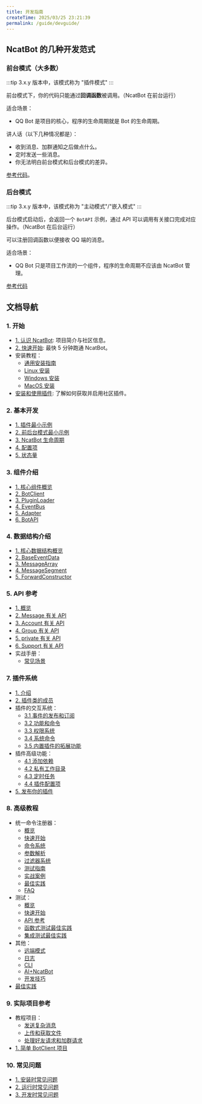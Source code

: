 ```yaml
---
title: 开发指南
createTime: 2025/03/25 23:21:39
permalink: /guide/devguide/
---
```



## NcatBot 的几种开发范式

### 前台模式（大多数）

:::tip
3.x.y 版本中，该模式称为 "插件模式"
:::

前台模式下，你的代码只能通过**回调函数**被调用。（NcatBot 在前台运行）

适合场景：
- QQ Bot 是项目的核心，程序的生命周期就是 Bot 的生命周期。

讲人话（以下几种情况都是）：
- 收到消息、加群通知之后做点什么。
- 定时发送一些消息。
- 你无法明白前台模式和后台模式的差异。

[参考代码](./3.%20安装教程/2.%20Linux%20安装.md#执行代码)。

### 后台模式

:::tip
3.x.y 版本中，该模式称为 "主动模式"/"嵌入模式"
:::

后台模式启动后，会返回一个 `BotAPI` 示例，通过 API 可以调用有关接口完成对应操作。（NcatBot 在后台运行）

可以注册回调函数以便接收 QQ 端的消息。

适合场景：
- QQ Bot 只是项目工作流的一个组件，程序的生命周期不应该由 NcatBot 管理。

[参考代码](./3.%20安装教程/1%20通用安装指南.md#hello-ncatbot)


## 文档导航

### 1. 开始

- [1. 认识 NcatBot](./1.%20认识%20NcatBot.md): 项目简介与社区信息。
- [2. 快速开始](./2.%20快速开始.md): 最快 5 分钟跑通 NcatBot。
- 安装教程：
  - [通用安装指南](./3.%20安装教程/1%20通用安装指南.md)
  - [Linux 安装](./3.%20安装教程/2.%20Linux%20安装.md)
  - [Windows 安装](./3.%20安装教程/3.%20Windows%20安装.md)
  - [MacOS 安装](./3.%20安装教程/4.%20MacOS%20安装.md)
- [安装和使用插件](./4.%20安装和使用插件.md): 了解如何获取并启用社区插件。

### 2. 基本开发

- [1. 插件最小示例](../2.%20基本开发/1.%20插件最小示例.md)
- [2. 前后台模式最小示例](../2.%20基本开发/2.%20前后台模式最小示例.md)
- [3. NcatBot 生命周期](../2.%20基本开发/3.%20NcatBot%20生命周期.md)
- [4. 配置项](../2.%20基本开发/4.%20配置项.md)
- [5. 状态量](../2.%20基本开发/5.%20状态量.md)

### 3. 组件介绍

- [1. 核心组件概览](../3.%20组件介绍/1.%20核心组件概览.md)
- [2. BotClient](../3.%20组件介绍/2.%20BotClient.md)
- [3. PluginLoader](../3.%20组件介绍/3.%20PluginLoader.md)
- [4. EventBus](../3.%20组件介绍/4.%20EventBus.md)
- [5. Adapter](../3.%20组件介绍/5.%20Adapter.md)
- [6. BotAPI](../3.%20组件介绍/6.%20BotAPI.md)

### 4. 数据结构介绍

- [1. 核心数据结构概览](../4.%20数据结构介绍/1.%20核心数据结构概览.md)
- [2. BaseEventData](../4.%20数据结构介绍/2.%20BaseEventData.md)
- [3. MessageArray](../4.%20数据结构介绍/3.%20MessageArray.md)
- [4. MessageSegment](../4.%20数据结构介绍/4.%20MessageSegment.md)
- [5. ForwardConstructor](../4.%20数据结构介绍/5.%20ForwardConstructor.md)

### 5. API 参考

- [1. 概览](../5.%20API%20参考/1.%20概览.md)
- [2. Message 有关 API](../5.%20API%20参考/2.%20Message%20有关%20API.md)
- [3. Account 有关 API](../5.%20API%20参考/3.%20Account%20有关%20API.md)
- [4. Group 有关 API](../5.%20API%20参考/4.%20Group%20有关%20API.md)
- [5. private 有关 API](../5.%20API%20参考/5.%20private%20有关%20API.md)
- [6. Support 有关 API](../5.%20API%20参考/6.%20Support%20有关%20API.md)
- 实战手册：
  - [常见场景](../5.%20API%20参考/7.%20实战手册/1.%20常见场景.md)

### 7. 插件系统

- [1. 介绍](../7.%20插件系统/1.%20介绍.md)
- [2. 插件类的成员](../7.%20插件系统/2.%20插件类的成员.md)
- 插件的交互系统：
  - [3.1 事件的发布和订阅](../7.%20插件系统/3.%20插件的交互系统/3.1%20事件的发布和订阅.md)
  - [3.2 功能和命令](../7.%20插件系统/3.%20插件的交互系统/3.2%20功能和命令.md)
  - [3.3 权限系统](../7.%20插件系统/3.%20插件的交互系统/3.3%20权限系统.md)
  - [3.4 系统命令](../7.%20插件系统/3.%20插件的交互系统/3.4%20系统命令.md)
  - [3.5 内置插件的拓展功能](../7.%20插件系统/3.%20插件的交互系统/3.5%20内置插件的拓展功能.md)
- 插件高级功能：
  - [4.1 添加依赖](../7.%20插件系统/4.%20插件高级功能/4.1.%20添加依赖.md)
  - [4.2 私有工作目录](../7.%20插件系统/4.%20插件高级功能/4.2%20私有工作目录.md)
  - [4.3 定时任务](../7.%20插件系统/4.%20插件高级功能/4.3%20定时任务.md)
  - [4.4 插件配置项](../7.%20插件系统/4.%20插件高级功能/4.4%20插件配置项.md)
- [5. 发布你的插件](../7.%20插件系统/5.%20发布你的插件.md)

### 8. 高级教程

- 统一命令注册器：
  - [概览](../8.%20高级教程/1.%20统一命令注册器/1.%20概览.md)
  - [快速开始](../8.%20高级教程/1.%20统一命令注册器/2.%20快速开始.md)
  - [命令系统](../8.%20高级教程/1.%20统一命令注册器/3.%20命令系统.md)
  - [参数解析](../8.%20高级教程/1.%20统一命令注册器/4.%20参数解析.md)
  - [过滤器系统](../8.%20高级教程/1.%20统一命令注册器/5.%20过滤器系统.md)
  - [测试指南](../8.%20高级教程/1.%20统一命令注册器/6.%20测试指南.md)
  - [实战案例](../8.%20高级教程/1.%20统一命令注册器/7.%20实战案例.md)
  - [最佳实践](../8.%20高级教程/1.%20统一命令注册器/8.%20最佳实践.md)
  - [FAQ](../8.%20高级教程/1.%20统一命令注册器/9.%20FAQ.md)
- 测试：
  - [概览](../8.%20高级教程/2.%20测试/1.%20概览.md)
  - [快速开始](../8.%20高级教程/2.%20测试/2.%20快速开始.md)
  - [API 参考](../8.%20高级教程/2.%20测试/3.%20API%20参考.md)
  - [函数式测试最佳实践](../8.%20高级教程/2.%20测试/4.%20函数式测试最佳实践.md)
  - [集成测试最佳实践](../8.%20高级教程/2.%20测试/5.%20集成测试最佳实践.md)
- 其他：
  - [远端模式](../8.%20高级教程/3.%20其他/1.%20远端模式.md)
  - [日志](../8.%20高级教程/3.%20其他/2.%20日志.md)
  - [CLI](../8.%20高级教程/3.%20其他/3.%20CLI.md)
  - [AI+NcatBot](../8.%20高级教程/3.%20其他/4.%20AI+NcatBot.md)
  - [开发技巧](../8.%20高级教程/3.%20其他/5.%20开发技巧.md)
- [最佳实践](../8.%20高级教程/4.%20最佳实践.md)

### 9. 实际项目参考

- 教程项目：
  - [发送复杂消息](../9.%20实际项目参考/教程项目/1.%20发送复杂消息.md)
  - [上传和获取文件](../9.%20实际项目参考/教程项目/3.%20上传和获取文件.md)
  - [处理好友请求和加群请求](../9.%20实际项目参考/教程项目/4.%20处理好友请求和加群请求.md)
- [1. 简单 BotClient 项目](../9.%20实际项目参考/1.%20简单%20BotClient%20项目.md)

### 10. 常见问题

- [1. 安装时常见问题](../10.%20常见问题/1.%20安装时常见问题.md)
- [2. 运行时常见问题](../10.%20常见问题/2.%20运行时常见问题.md)
- [3. 开发时常见问题](../10.%20常见问题/3.%20开发时常见问题.md)

